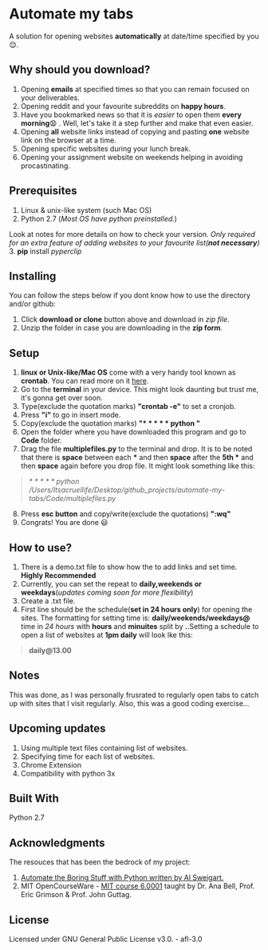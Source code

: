 # Automate my tabs

A solution for opening websites __automatically__ at date/time specified by you :relieved:.

## Why should you download?
1. Opening __emails__ at specified times so that you can remain focused on your deliverables. 
2. Opening reddit and your favourite subreddits on __happy hours__.
3. Have you bookmarked news so that it is *easier* to open them __every morning__:anguished: . Well, let's take it a step further and make that even easier.
4. Opening __all__ website links instead of copying and pasting __one__ website link on the browser at a time.
5. Opening specific websites during your lunch break.
6. Opening your assignment website on weekends helping in avoiding procastinating.

## Prerequisites
1. Linux & unix-like system (such Mac OS)
2. Python 2.7 (_Most OS have python preinstalled._)

Look at notes for more details on how to check your version.
_Only required for an extra feature of adding websites to your favourite list(__not necessary__)_
3. __pip__ install _pyperclip_


## Installing
You can follow the steps below if you dont know how to use the directory and/or github:
1. Click __download or clone__ button above and download in _zip file_. 
2. Unzip the folder in case you are downloading in the __zip form__.

## Setup
1. __linux or Unix-like/Mac OS__ come with a very handy tool known as __crontab__. You can read more on it [here](https://en.wikipedia.org/wiki/Cron).
2. Go to the __terminal__ in your device. This might look daunting but trust me, it's gonna get over soon.
3. Type(exclude the quotation marks) __"crontab -e"__ to set a cronjob.
4. Press __"i"__ to go in insert mode.
5. Copy(exclude the quotation marks) __"* * * * * python "__ 
6. Open the folder where you have downloaded this program and go to __Code__ folder.
7. Drag the file __multiplefiles.py__ to the terminal and drop. It is to be noted that there is __space__ between each __*__ and then __space__ after the __5th *__ and then __space__ again before you drop file. It might look something like this: 
> _* * * * * python /Users/Itsacruellife/Desktop/github_projects/automate-my-tabs/Code/multiplefiles.py_
8. Press __esc button__ and copy/write(exclude the quotations) __":wq"__ 
9. Congrats! You are done :smiley:

## How to use?
1. There is a demo.txt file to show how the to add links and set time. __Highly Recommended__
2. Currently, you can set the repeat to __daily,weekends or weekdays__(_updates coming soon for more flexibility_)
3. Create a .txt file.
4. First line should be the schedule(__set in 24 hours only__) for opening the sites. The formatting for setting time is: __daily/weekends/weekdays@__ time in _24 hours_ with __hours__ and __minuites__ split by __.__.Setting a schedule to open a list of websites at __1pm daily__ will look lke this: 
> __daily@13.00__ 

## Notes
This was done, as I was personally frusrated to regularly open tabs to catch up with sites that I visit regularly. Also, this was a good coding exercise...

## Upcoming updates
1. Using multiple text files containing list of websites.
2. Specifying time for each list of websites.
3. Chrome Extension
4. Compatibility with python 3x

## Built With
Python 2.7

## Acknowledgments
The resouces that has been the bedrock of my project:

1. [Automate the Boring Stuff with Python written by Al Sweigart.](https://automatetheboringstuff.com/)
2. MIT OpenCourseWare - [MIT course 6.0001](https://ocw.mit.edu/courses/electrical-engineering-and-computer-science/6-0001-introduction-to-computer-science-and-programming-in-python-fall-2016/) taught by Dr. Ana Bell, Prof. Eric Grimson & Prof. John Guttag.

## License
Licensed under GNU General Public License v3.0. - afl-3.0

